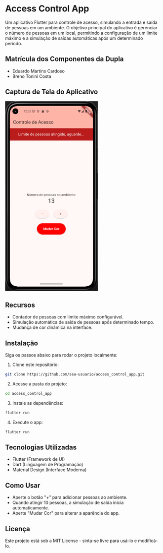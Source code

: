 # Access Control App

Um aplicativo Flutter para controle de acesso, simulando a entrada e saída de pessoas em um ambiente. O objetivo principal do aplicativo é gerenciar o número de pessoas em um local, permitindo a configuração de um limite máximo e a simulação de saídas automáticas após um determinado período.

## Matrícula dos Componentes da Dupla
- Eduardo Martins Cardoso
- Breno Tonini Costa

## Captura de Tela do Aplicativo
<img src="assets/images/print_projeto1_appmobile.png" alt="Captura de Tela do App" width="300">

## Recursos
- Contador de pessoas com limite máximo configurável.
- Simulação automática de saída de pessoas após determinado tempo.
- Mudança de cor dinâmica na interface.

## Instalação 
Siga os passos abaixo para rodar o projeto localmente:

1. Clone este repositório:
```sh
git clone https://github.com/seu-usuario/access_control_app.git
```
2. Acesse a pasta do projeto:
```sh
cd access_control_app
```
3. Instale as dependências:
```sh
flutter run
```
4. Execute o app:
```sh
flutter run
```

## Tecnologias Utilizadas
- Flutter (Framework de UI)
- Dart (Linguagem de Programação)
- Material Design (Interface Moderna)

## Como Usar
- Aperte o botão "+" para adicionar pessoas ao ambiente.
- Quando atingir 10 pessoas, a simulação de saída inicia automaticamente.
- Aperte "Mudar Cor" para alterar a aparência do app.

## Licença
Este projeto está sob a MIT License - sinta-se livre para usá-lo e modificá-lo.
